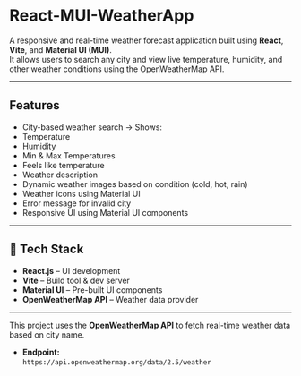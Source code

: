# React-MUI-WeatherApp

A responsive and real-time weather forecast application built using **React**, **Vite**, and **Material UI (MUI)**.  
It allows users to search any city and view live temperature, humidity, and other weather conditions using the OpenWeatherMap API.

---

##  Features

-  City-based weather search
->  Shows:
-  Temperature
-  Humidity
-  Min & Max Temperatures
-  Feels like temperature
-  Weather description
-  Dynamic weather images based on condition (cold, hot, rain)
-  Weather icons using Material UI
-  Error message for invalid city
-  Responsive UI using Material UI components

---

## 🧰 Tech Stack

- **React.js** – UI development
- **Vite** – Build tool & dev server
- **Material UI** – Pre-built UI components
- **OpenWeatherMap API** – Weather data provider

---

This project uses the **OpenWeatherMap API** to fetch real-time weather data based on city name.

- **Endpoint:**  
  `https://api.openweathermap.org/data/2.5/weather`

